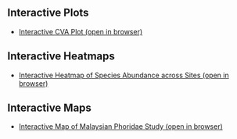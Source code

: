 ## Interactive Plots
- [Interactive CVA Plot (open in browser)](https://junfunggg.github.io/Plots/CVA_interactive.html)
## Interactive Heatmaps
- [Interactive Heatmap of Species Abundance across Sites (open in browser)](https://junfunggg.github.io/Plots/species_heatmap.html)
## Interactive Maps
- [Interactive Map of Malaysian Phoridae Study (open in browser)](https://junfunggg.github.io/Plots/interactive_map.html)
